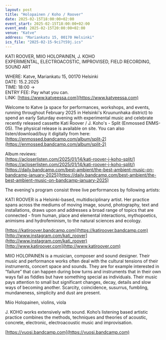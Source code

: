 ```yaml
---
layout: post
title: "Holopainen / Koho / Roover"
date: 2025-02-15T18:00:00+02:00
event_start: 2025-02-15T18:00:00+02:00
event_end: 2025-02-15T20:00:00+02:00
venue: "Katve"
address: "Mariankatu 15, 00170 Helsinki"
ics_file: "2025-02-15-9ci7t59j.ics"
---
```


KATI ROOVER, MIIO HOLOPAINEN, J. KOHO  
EXPERIMENTAL, ELECTROACOSTIC, IMPROVISED, FIELD RECORDING, SOUND ART  
  
WHERE: Katve, Mariankatu 15, 00170 Helsinki  
DATE: 15.2.2025  
TIME: 18:00 ->  
ENTRY FEE: Pay what you can.  
LINK: [https://www.katveessa.com](https://www.katveessa.com)  
  
Welcome to Katve (a space for performances, workshops, and events, running throughout February 2025 in Helsinki's Kruununhaka district) to spend an early Saturday evening with experimental music and celebrate recently released cassette  Kati Roover / J. Koho's - Split (Enmossed ENMS-05). The physical release is available on site. You can also listen/download/buy it digitally from here: [https://enmossed.bandcamp.com/album/split-2](https://enmossed.bandcamp.com/album/split-2)  
  
Album reviews:  
[https://acloserlisten.com/2025/01/14/kati-roover-j-koho-split/](https://acloserlisten.com/2025/01/14/kati-roover-j-koho-split/)  
[https://daily.bandcamp.com/best-ambient/the-best-ambient-music-on-bandcamp-january-2025](https://daily.bandcamp.com/best-ambient/the-best-ambient-music-on-bandcamp-january-2025)  
  
The evening's program consist three live performances by following artists:  
  
KATI ROOVER is a Helsinki-based, multidisciplinary artist. Her practice spans across the mediums of moving image, sound, photography, text and installations, draws upon and addresses a broad range of topics that are connected - from human, place and elemental interactions, mythopoetics, animisms and hydrofeminism, to the natural sciences and ecology.  
  
[https://katiroover.bandcamp.com](https://katiroover.bandcamp.com)  
[http://www.instagram.com/kati_roover](http://www.instagram.com/kati_roover)  
[http://www.katiroover.com](http://www.katiroover.com)  
  
MIIO HOLOPAINEN is a musician, composer and sound designer. Their music and performance works often deal with the cultural tensions of their instruments, concert space and sounds. They are for example interested in “failure” that can happen during bow turns and instruments that in their own ways fail as fiddles but have something special as individuals. Their music pays attention to small but significant changes, decay, details and slow ways of becoming another. Scarcity, coincidence, susurrus, fumbling, mundaneness, simplicity and dust are present.  
  
Miio Holopainen, violins, viola  
  
J. KOHO works extensively with sound. Koho’s listening based artistic practice combines the methods, techniques and theories of acoustic, concrete, electronic, electroacoustic music and improvisation.  
  
[https://vuosi.bandcamp.com](https://vuosi.bandcamp.com)
